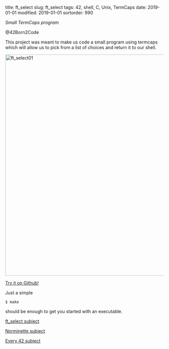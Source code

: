 title: ft_select
slug: ft_select
tags: 42, shell, C, Unix, TermCaps
date: 2019-01-01
modified: 2019-01-01
sortorder: 990


_Small TermCaps program_

@42Born2Code

This project was meant to make us code a small program using termcaps which will allow us to pick from a list of choices and return it to our shell.


<img src="/images/ft_select01.gif" alt="ft_select01" width="700"/>

[Try it on Github!](https://github.com/abguimba/42-ft_select)  
  
  

Just a simple
    
    $ make

should be enough to get you started with an executable.



[ft_select subject](PDFs/42-ft_select.en.pdf)

[Norminette subject](https://github.com/Binary-Hackers/42_Subjects/blob/master/04_Norme/norme_2_0_1.pdf)

[Every 42 subject](https://github.com/agavrel/42_Subjects)
